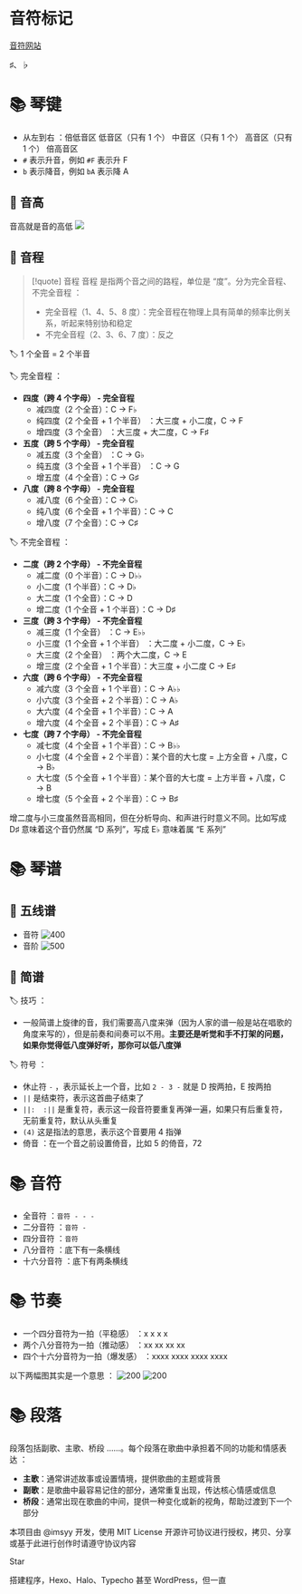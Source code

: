 # 音符标记
[音符网站](https://symbl.cc/en/unicode/blocks/musical-symbols/)

♯、♭

# 📚 琴键
- 从左到右 ：倍低音区 低音区（只有 1 个） 中音区（只有 1 个） 高音区（只有 1 个） 倍高音区
- `#` 表示升音，例如 `#F` 表示升 F
- `b` 表示降音，例如 `bA` 表示降 A

## 📖 音高
音高就是音的高低
![](https://obsidian-1307744200.cos.ap-guangzhou.myqcloud.com/%E5%9B%BE%E7%89%87/20250720135350.png)

## 📖 音程
> [!quote] 音程
> 音程 是指两个音之间的路程，单位是 “度”。分为完全音程、不完全音程 ：
> - 完全音程（1、4、5、8 度）：完全音程在物理上具有简单的频率比例关系，听起来特别协和稳定
> - 不完全音程（2、3、6、7 度）：反之

🏷️ 1 个全音 = 2 个半音

🏷️ 完全音程 ：
- **四度（跨 4 个字母） - 完全音程**
	- 减四度（2 个全音）：C → F♭
	- 纯四度（2 个全音 + 1 个半音） ：大三度 + 小二度，C → F
	- 增四度（3 个全音） ：大三度 + 大二度，C → F♯
- **五度（跨 5 个字母） - 完全音程**
	- 减五度（3 个全音） ：C → G♭
	- 纯五度（3 个全音 + 1 个半音） ：C → G
	- 增五度（4 个全音）：C → G♯
- **八度（跨 8 个字母） - 完全音程**
	- 减八度（6 个全音）：C → C♭
	- 纯八度（6 个全音 + 1 个半音）：C → C
	- 增八度（7 个全音）：C → C♯

🏷️ 不完全音程 ：
- **二度（跨 2 个字母） - 不完全音程**
	- 减二度（0 个半音）：C → D♭♭
	- 小二度（1 个半音）：C → D♭
	- 大二度（1 个全音）：C → D
	- 增二度（1 个全音 + 1 个半音）：C → D♯
- **三度（跨 3 个字母） - 不完全音程**
	- 减三度（1 个全音） ：C → E♭♭
	- 小三度（1 个全音 + 1 个半音） ：大二度 + 小二度，C → E♭
	- 大三度（2 个全音） ：两个大二度，C → E
	- 增三度（2 个全音 + 1 个半音）：大三度 + 小二度 C → E♯
- **六度（跨 6 个字母） - 不完全音程**
	- 减六度（3 个全音 + 1 个半音）：C → A♭♭
	- 小六度（3 个全音 + 2 个半音）：C → A♭
	- 大六度（4 个全音 + 1 个半音）：C → A
	- 增六度（4 个全音 + 2 个半音）：C → A♯
- **七度（跨 7 个字母） - 不完全音程**
	- 减七度（4 个全音 + 1 个半音）：C → B♭♭
	- 小七度（4 个全音 + 2 个半音）：某个音的大七度 = 上方全音 + 八度，C → B♭
	- 大七度（5 个全音 + 1 个半音）：某个音的大七度 = 上方半音 + 八度，C → B
	- 增七度（5 个全音 + 2 个半音）：C → B♯

增二度与小三度虽然音高相同，但在分析导向、和声进行时意义不同。比如写成 D♯ 意味着这个音仍然属 “D 系列”，写成 E♭ 意味着属 “E 系列”

# 📚 琴谱
## 📖 五线谱
- 音符
![400](https://obsidian-1307744200.cos.ap-guangzhou.myqcloud.com/%E5%9B%BE%E7%89%87/20250404223444.png)
- 音阶
![500](https://obsidian-1307744200.cos.ap-guangzhou.myqcloud.com/%E5%9B%BE%E7%89%87/20250404223734.png)

## 📖 简谱
🏷️ 技巧 ：
- 一般简谱上旋律的音，我们需要高八度来弹（因为人家的谱一般是站在唱歌的角度来写的），但是前奏和间奏可以不用。**主要还是听觉和手不打架的问题，如果你觉得低八度弹好听，那你可以低八度弹**

🏷️ 符号 ：
- 休止符 `-` ，表示延长上一个音，比如 `2 - 3 -` 就是 D 按两拍，E 按两拍
- `||` 是结束符，表示这首曲子结束了
- `||:  :||` 是重复符，表示这一段音符要重复再弹一遍，如果只有后重复符，无前重复符，默认从头重复
- `(4)` 这是指法的意思，表示这个音要用 4 指弹
- 倚音 ：在一个音之前设置倚音，比如 5 的倚音，72

# 📚 音符
- 全音符 ：`音符 - - -`
- 二分音符 ：`音符 -`
- 四分音符 ：`音符`
- 八分音符 ：底下有一条横线
- 十六分音符 ：底下有两条横线

# 📚 节奏
- 一个四分音符为一拍（平稳感） ：x x x x
- 两个八分音符为一拍（推动感） ：xx xx xx xx
- 四个十六分音符为一拍（爆发感） ：xxxx xxxx xxxx xxxx

以下两幅图其实是一个意思 ：
![200](https://obsidian-1307744200.cos.ap-guangzhou.myqcloud.com/%E5%9B%BE%E7%89%87/20250409141125.png)
![200](https://obsidian-1307744200.cos.ap-guangzhou.myqcloud.com/%E5%9B%BE%E7%89%87/20250409141133.png)

# 📚 段落
段落包括副歌、主歌、桥段 ……。每个段落在歌曲中承担着不同的功能和情感表达 ：
- **主歌**：通常讲述故事或设置情境，提供歌曲的主题或背景
- **副歌**：是歌曲中最容易记住的部分，通常重复出现，传达核心情感或信息
- **桥段**：通常出现在歌曲的中间，提供一种变化或新的视角，帮助过渡到下一个部分



本项目由 @imsyy 开发，使用 MIT License 开源许可协议进行授权，拷贝、分享或基于此进行创作时请遵守协议内容

Star

搭建程序，Hexo、Halo、Typecho 甚至 WordPress，但一直